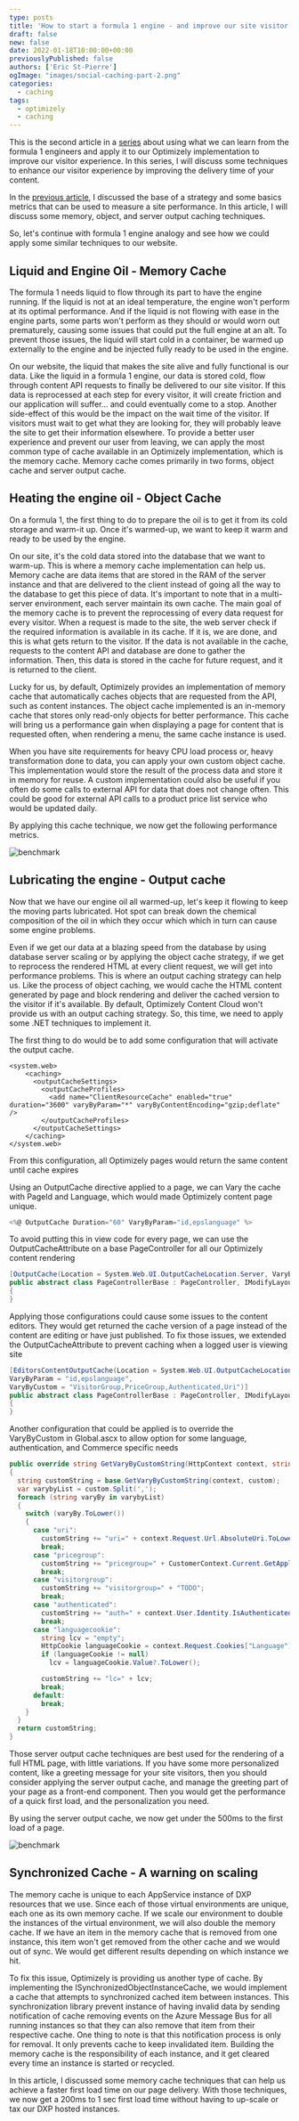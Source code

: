 ```yaml
---
type: posts
title: 'How to start a formula 1 engine - and improve our site visitor experience (part 2)'
draft: false
new: false
date: 2022-01-18T10:00:00+00:00
previouslyPublished: false
authors: ['Eric St-Pierre']
ogImage: "images/social-caching-part-2.png"
categories:
  - caching
tags:
  - optimizely
  - caching
---
```


This is the second article in a [series](https://eric.st-pierre.xyz/categories/caching/) about using what we can learn from the formula 1 engineers and apply it to our Optimizely implementation to improve our visitor experience. In this series, I will discuss some techniques to enhance our visitor experience by improving the delivery time of your content.

In the [previous article](https://eric.st-pierre.xyz/posts/caching-strategy-part-1/), I discussed the base of a strategy and some basics metrics that can be used to measure a site performance.  In this article, I will discuss some memory, object, and server output caching techniques.

So, let's continue with formula 1 engine analogy and see how we could apply some similar techniques to our website.

## Liquid and Engine Oil - Memory Cache


The formula 1 needs liquid to flow through its part to have the engine running. If the liquid is not at an ideal temperature, the engine won't perform at its optimal performance. And if the liquid is not flowing with ease in the engine parts, some parts won't perform as they should or would worn out prematurely, causing some issues that could put the full engine at an alt.  To prevent those issues,  the liquid will start cold in a container, be warmed up externally to the engine and be injected fully ready to be used in the engine.

On our website, the liquid that makes the site alive and fully functional is our data. Like the liquid in a formula 1 engine, our data is stored cold, flow through content API requests to finally be delivered to our site visitor. If this data is reprocessed at each step for every visitor, it will create friction and our application will suffer... and could eventually come to a stop. Another side-effect of this would be the impact on the wait time of the visitor. If visitors must wait to get what they are looking for, they will probably leave the site to get their information elsewhere.  To provide a better user experience and prevent our user from leaving, we can apply the most common type of cache available in an Optimizely implementation, which is the memory cache. Memory cache comes primarily in two forms, object cache and server output cache.

## Heating the engine oil - Object Cache


On a formula 1, the first thing to do to prepare the oil is to get it from its cold storage and warm-it up. Once it's warmed-up, we want to keep it warm and ready to be used by the engine.

On our site, it's the cold data stored into the database that we want to warm-up.  This is where a memory cache implementation can help us.  Memory cache are data items that are stored in the RAM of the server instance and that are delivered to the client instead of going all the way to the database to get this piece of data.  It's important to note that in a multi-server environment, each server maintain its own cache.  The main goal of the memory cache is to prevent the reprocessing of every data request for every visitor. When a request is made to the site, the web server check if the required information is available in its cache. If it is, we are done, and this is what gets return to the visitor. If the data is not available in the cache, requests to the content API and database are done to gather the information. Then, this data is stored in the cache for future request, and it is returned to the client. 

Lucky for us, by default, Optimizely provides an implementation of memory cache that automatically caches objects that are requested from the API, such as content instances.  The object cache implemented is an in-memory cache that stores only read-only objects for better performance.  This cache will bring us a performance gain when displaying a page for content that is requested often, when rendering a menu, the same cache instance is used. 

When you have site requirements for heavy CPU load process or, heavy transformation done to data, you can apply your own custom object cache.  This implementation would store the result of the process data and store it in memory for reuse.  A custom implementation could also be useful if you often do some calls to external API for data that does not change often.  This could be good for external API calls to a product price list service who would be updated daily.

By applying this cache technique, we now get the following performance metrics.

![benchmark](images/benchmark-1.png)

## Lubricating the engine - Output cache


Now that we have our engine oil all warmed-up, let's keep it flowing to keep the moving parts lubricated. Hot spot can break down the chemical composition of the oil in which they occur which which in turn can cause some engine problems.

Even if we get our data at a blazing speed from the database by using database server scaling or by applying the object cache strategy, if we get to reprocess the rendered HTML at every client request, we will get into performance problems. This is where an output caching strategy can help us. Like the process of object caching, we would cache the HTML content generated by page and block rendering and deliver the cached version to the visitor if it's available.  By default, Optimizely Content Cloud won't provide us with an output caching strategy.  So, this time, we need to apply some .NET techniques to implement it.

The first thing to do would be to add some configuration that will activate the output cache.

```
<system.web>
    <caching>
      <outputCacheSettings> 
        <outputCacheProfiles>
          <add name="ClientResourceCache" enabled="true" duration="3600" varyByParam="*" varyByContentEncoding="gzip;deflate" />
        </outputCacheProfiles>
      </outputCacheSettings>
    </caching>
</system.web>
```
From this configuration, all Optimizely pages would return the same content until cache expires

Using an OutputCache directive applied to a page, we can Vary the cache with PageId and Language, which would made Optimizely content page unique.

```csharp
<%@ OutputCache Duration="60" VaryByParam="id,epslanguage" %>
```

To avoid putting this in view code for every page, we can use the OutputCacheAttribute on a base PageController for all our Optimizely content rendering  

```csharp
[OutputCache(Location = System.Web.UI.OutputCacheLocation.Server, VaryByParam = "id,epslanguage")]
public abstract class PageControllerBase : PageController, IModifyLayout where T : SitePageData
{
}
```

Applying those configurations could cause some issues to the content editors.  They would get returned the cache version of a page instead of the content are editing or have just published.  To fix those issues, we extended the OutputCacheAttribute to prevent caching when a logged user is viewing site  

```csharp
[EditorsContentOutputCache(Location = System.Web.UI.OutputCacheLocation.Server,
VaryByParam = "id,epslanguage",
VaryByCustom = "VisitorGroup,PriceGroup,Authenticated,Uri")]
public abstract class PageControllerBase : PageController, IModifyLayout where T : SitePageData
{
}
```

Another configuration that could be applied is to override the VaryByCustom in Global.ascx to allow option for some language, authentication, and Commerce specific needs  

```csharp
public override string GetVaryByCustomString(HttpContext context, string custom)
{
  string customString = base.GetVaryByCustomString(context, custom);
  var varybyList = custom.Split(',');
  foreach (string varyBy in varybyList)
  {
    switch (varyBy.ToLower())
    {
      case "uri":
        customString += "uri=" + context.Request.Url.AbsoluteUri.ToLower();
        break;
      case "pricegroup":
        customString += "pricegroup=" + CustomerContext.Current.GetApplicablePriceCode();
        break;
      case "visitorgroup":
        customString += "visitorgroup=" + "TODO";
        break;
      case "authenticated":
        customString += "auth=" + context.User.Identity.IsAuthenticated.ToString().ToLower();
        break;
      case "languagecookie":
        string lcv = "empty";
        HttpCookie languageCookie = context.Request.Cookies["Language"];
        if (languageCookie != null)
          lcv = languageCookie.Value?.ToLower();

        customString += "lc=" + lcv;
        break;
      default:
        break;
    }
  }
  return customString;
}
```

Those server output cache techniques are best used for the rendering of a full HTML page, with little variations.  If you have some more personalized content, like a greeting message for your site visitors, then you should consider applying the server output cache, and manage the greeting part of your page as a front-end component.  Then you would get the performance of a quick first load, and the personalization you need.

  
By using the server output cache, we now get under the 500ms to the first load of a page.

![benchmark](images/benchmark-2.png)

## Synchronized Cache - A warning on scaling


The memory cache is unique to each AppService instance of DXP resources that we use. Since each of those virtual environments are unique, each one as its own memory cache. If we scale our environment to double the instances of the virtual environment, we will also double the memory cache. If we have an item in the memory cache that is removed from one instance, this item won't get removed from the other cache and we would out of sync. We would get different results depending on which instance we hit.

To fix this issue, Optimizely is providing us another type of cache. By implementing the ISynchronizedObjectInstanceCache, we would implement a cache that attempts to synchronized cached item between instances. This synchronization library prevent instance of having invalid data by sending notification of cache removing events on the Azure Message Bus for all running instances so that they can also remove that item from their respective cache. One thing to note is that this notification process is only for removal. It only prevents cache to keep invalidated item. Building the memory cache is the responsibility of each instance, and it get cleared every time an instance is started or recycled.

In this article, I discussed some memory cache techniques that can help us achieve a faster first load time on our page delivery.  With those techniques, we now get a 200ms to 1 sec first load time without having to up-scale or tax our DXP hosted instances.
